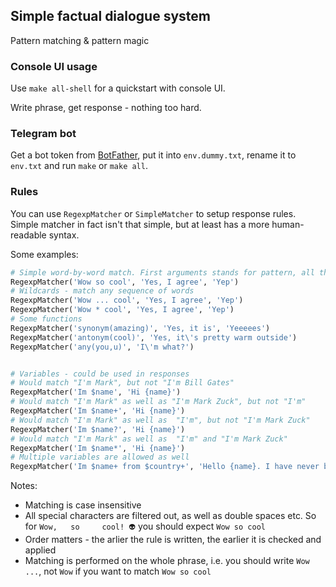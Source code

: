 ## Simple factual dialogue system

Pattern matching & pattern magic 

### Console UI usage

Use `make all-shell` for a quickstart with console UI.

Write phrase, get response - nothing too hard.

### Telegram bot

Get a bot token from [BotFather](https://t.me/BotFather), put it into `env.dummy.txt`, rename it to `env.txt` and run `make` or `make all`.

### Rules

You can use `RegexpMatcher` or `SimpleMatcher` to setup response rules. Simple matcher in fact isn't that simple, but at least has a more human-readable syntax.

Some examples:
```python
# Simple word-by-word match. First arguments stands for pattern, all the following - possible responses (will be picked randomly)
RegexpMatcher('Wow so cool', 'Yes, I agree', 'Yep')
# Wildcards - match any sequence of words
RegexpMatcher('Wow ... cool', 'Yes, I agree', 'Yep')
RegexpMatcher('Wow * cool', 'Yes, I agree', 'Yep')
# Some functions
RegexpMatcher('synonym(amazing)', 'Yes, it is', 'Yeeeees')
RegexpMatcher('antonym(cool)', 'Yes, it\'s pretty warm outside')
RegexpMatcher('any(you,u)', 'I\'m what?')


# Variables - could be used in responses
# Would match "I'm Mark", but not "I'm Bill Gates"
RegexpMatcher('Im $name', 'Hi {name}')
# Would match "I'm Mark" as well as "I'm Mark Zuck", but not "I'm"
RegexpMatcher('Im $name+', 'Hi {name}')
# Would match "I'm Mark" as well as  "I'm", but not "I'm Mark Zuck"
RegexpMatcher('Im $name?', 'Hi {name}')
# Would match "I'm Mark" as well as  "I'm" and "I'm Mark Zuck"
RegexpMatcher('Im $name*', 'Hi {name}')
# Multiple variables are allowed as well
RegexpMatcher('Im $name+ from $country+', 'Hello {name}. I have never been in {country}, is it cool there?')


```

Notes: 
- Matching is case insensitive
- All special characters are filtered out, as well as double spaces etc. So for `Wow,   so     cool! 👽` you should expect `Wow so cool`
- Order matters - the arlier the rule is written, the earlier it is checked and applied
- Matching is performed on the whole phrase, i.e. you should write `Wow ...`, not `Wow` if you want to match `Wow so cool`
